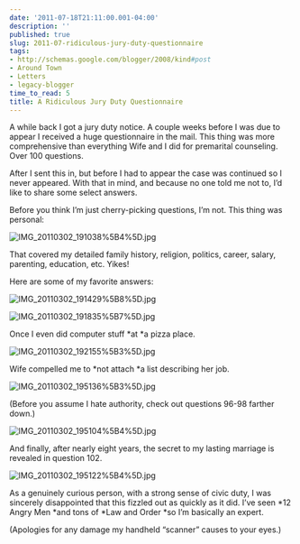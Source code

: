 ```yaml
---
date: '2011-07-18T21:11:00.001-04:00'
description: ''
published: true
slug: 2011-07-ridiculous-jury-duty-questionnaire
tags:
- http://schemas.google.com/blogger/2008/kind#post
- Around Town
- Letters
- legacy-blogger
time_to_read: 5
title: A Ridiculous Jury Duty Questionnaire
---
```



A while back I got a jury duty notice. A couple weeks before I was due to appear I received a huge questionnaire in the mail. This thing was more comprehensive than everything Wife and I did for premarital counseling. Over 100 questions.

After I sent this in, but before I had to appear the case was continued so I never appeared. With that in mind, and because no one told me not to, I’d like to share some select answers.

Before you think I’m just cherry-picking questions, I’m not. This thing was personal:

![IMG_20110302_191038%5B4%5D.jpg](IMG_20110302_191038%5B4%5D.jpg)

That covered my detailed family history, religion, politics, career, salary, parenting, education, etc. Yikes!

Here are some of my favorite answers:  

![IMG_20110302_191429%5B8%5D.jpg](IMG_20110302_191429%5B8%5D.jpg)

![IMG_20110302_191835%5B7%5D.jpg](IMG_20110302_191835%5B7%5D.jpg)

Once I even did computer stuff *at *a pizza place.

![IMG_20110302_192155%5B3%5D.jpg](IMG_20110302_192155%5B3%5D.jpg)

Wife compelled me to *not attach *a list describing her job.

![IMG_20110302_195136%5B3%5D.jpg](IMG_20110302_195136%5B3%5D.jpg)

(Before you assume I hate authority, check out questions 96-98 farther down.)

![IMG_20110302_195104%5B4%5D.jpg](IMG_20110302_195104%5B4%5D.jpg)

And finally, after nearly eight years, the secret to my lasting marriage is revealed in question 102.

![IMG_20110302_195122%5B4%5D.jpg](IMG_20110302_195122%5B4%5D.jpg)

As a genuinely curious person, with a strong sense of civic duty, I was sincerely disappointed that this fizzled out as quickly as it did. I’ve seen *12 Angry Men *and tons of *Law and Order *so I’m basically an expert.

(Apologies for any damage my handheld “scanner” causes to your eyes.)